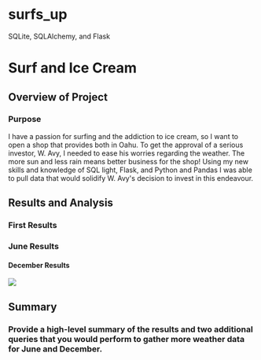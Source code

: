 # surfs_up
SQLite, SQLAlchemy, and Flask 

# Surf and Ice Cream
## Overview of Project
### Purpose
I have a passion for surfing and the addiction to ice cream, so I want to open a shop that provides both in Oahu. To get the approval of a serious investor, W. Avy, I needed to ease his worries regarding the weather. The more sun and less rain means better business for the shop! Using my new skills and knowledge of SQL light, Flask, and Python and Pandas I was able to pull data that would solidify W. Avy's decision to invest in this endeavour. 
 
## Results and Analysis
### First Results

### June Results 
 
#### December Results

![]( Resources/g.png)

## Summary
### Provide a high-level summary of the results and two additional queries that you would perform to gather more weather data for June and December.
